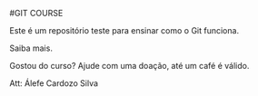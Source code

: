 #GIT COURSE

Este é um repositório teste para ensinar como o Git funciona.

Saiba mais.

Gostou do curso? Ajude com uma doação, até um café é válido.

Att: Álefe Cardozo Silva
